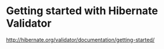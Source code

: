 # Getting started with Hibernate Validator

http://hibernate.org/validator/documentation/getting-started/
